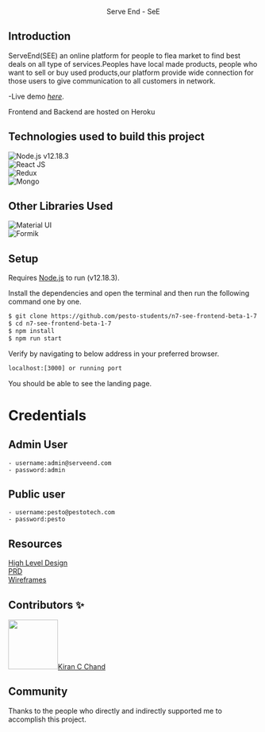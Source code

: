 <p align="center" font-size="30">
        Serve End - SeE
</p>


## Introduction

ServeEnd(SEE) an online platform for people to flea market to find best deals on all type of services.Peoples have local made products, people who want to sell or buy used
products,our platform provide wide connection for those users to give communication to all customers in network.

-Live demo [_here_](https://see-frontend.herokuapp.com/).

Frontend and Backend are hosted on Heroku

## Technologies used to build this project

![Node.js **v12.18.3**](https://img.shields.io/badge/Node-Node-white)\
![React JS](https://img.shields.io/badge/React-20232A?style=for-the-badge&logo=react&logoColor=61DAFB)\
![Redux](https://img.shields.io/badge/Redux-593D88?style=for-the-badge&logo=redux&logoColor=white)\
![Mongo](https://img.shields.io/badge/MongoDB-4EA94B?style=for-the-badge&logo=mongodb&logoColor=white)

## Other Libraries Used

![Material UI](https://img.shields.io/badge/Material--UI-0081CB?style=for-the-badge&logo=material-ui&logoColor=white)\
![Formik](https://img.shields.io/badge/Formik-0081CB?style=for-the-badge&logo=Formik&logoColor=white)

## Setup

Requires [Node.js](https://nodejs.org/) to run (v12.18.3).

Install the dependencies and open the terminal and then run the following command one by one.

```sh
$ git clone https://github.com/pesto-students/n7-see-frontend-beta-1-7.git
$ cd n7-see-frontend-beta-1-7
$ npm install
$ npm run start
```

Verify by navigating to below address in your preferred browser.

```sh
localhost:[3000] or running port
```

You should be able to see the landing page.

# Credentials
## Admin User
    - username:admin@serveend.com
    - password:admin

## Public user
    - username:pesto@pestotech.com
    - password:pesto

## Resources

<a href="https://drive.google.com/file/d/1xeIDndfs1ni4ScXyVM7g7Pxu4aYEswkJ/view">High Level Design</a>\
<a href="https://drive.google.com/file/d/1bXRijTPDysHYp3gNcDNeMRofkujhKdqm/view"> PRD </a>\
<a href="https://drive.google.com/file/d/1TiRBw-HDXXPhVmxcxp_0yMH2r3mt10Pn/view"> Wireframes</a>

## Contributors ✨

<a href="https://github.com/kirancchand"><img src="" width="100px;" alt=""/>Kiran C Chand</a>

## Community

Thanks to the people who directly and indirectly supported me to accomplish this project.
